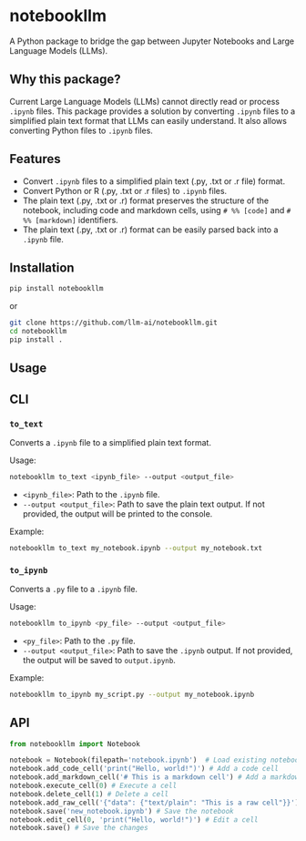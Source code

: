 # notebookllm

A Python package to bridge the gap between Jupyter Notebooks and Large Language Models (LLMs).

## Why this package?

Current Large Language Models (LLMs) cannot directly read or process `.ipynb` files. This package provides a solution by converting `.ipynb` files to a simplified plain text format that LLMs can easily understand. It also allows converting Python files to `.ipynb` files.

## Features

- Convert `.ipynb` files to a simplified plain text (.py, .txt or .r file) format.
- Convert Python or R (.py, .txt or .r files) to `.ipynb` files.
- The plain text (.py, .txt or .r) format preserves the structure of the notebook, including code and markdown cells, using `# %% [code]` and `# %% [markdown]` identifiers.
- The plain text (.py, .txt or .r) format can be easily parsed back into a `.ipynb` file.

## Installation

```bash
pip install notebookllm
```
or 

```bash
git clone https://github.com/llm-ai/notebookllm.git
cd notebookllm
pip install .  
```

## Usage
## CLI

### `to_text`

Converts a `.ipynb` file to a simplified plain text format.

Usage:

```bash
notebookllm to_text <ipynb_file> --output <output_file>
```

- `<ipynb_file>`: Path to the `.ipynb` file.
- `--output <output_file>`: Path to save the plain text output. If not provided, the output will be printed to the console.

Example:

```bash
notebookllm to_text my_notebook.ipynb --output my_notebook.txt
```

### `to_ipynb`

Converts a `.py` file to a `.ipynb` file.

Usage:

```bash
notebookllm to_ipynb <py_file> --output <output_file>
```

- `<py_file>`: Path to the `.py` file.
- `--output <output_file>`: Path to save the `.ipynb` output. If not provided, the output will be saved to `output.ipynb`.

Example:

```bash
notebookllm to_ipynb my_script.py --output my_notebook.ipynb
```

## API

```python
from notebookllm import Notebook

notebook = Notebook(filepath='notebook.ipynb')  # Load existing notebook or create a new one
notebook.add_code_cell('print("Hello, world!")') # Add a code cell
notebook.add_markdown_cell('# This is a markdown cell') # Add a markdown cell
notebook.execute_cell(0) # Execute a cell
notebook.delete_cell(1) # Delete a cell
notebook.add_raw_cell('{"data": {"text/plain": "This is a raw cell"}}') # Add a raw cell
notebook.save('new_notebook.ipynb') # Save the notebook
notebook.edit_cell(0, 'print("Hello, world!")') # Edit a cell
notebook.save() # Save the changes


